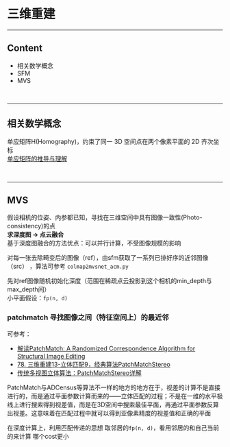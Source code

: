 # 三维重建
------
## Content
- 相关数学概念
- SFM
- MVS

<br>

------
## 相关数学概念
单应矩阵H(Homography)，约束了同一 3D 空间点在两个像素平面的 2D 齐次坐标   
<a href = "https://zhuanlan.zhihu.com/p/138266214">单应矩阵的推导与理解</a>

<br>

------
## MVS
假设相机的位姿、内参都已知，寻找在三维空间中具有图像一致性(Photo-consistency)的点  
<b>求深度图 -> 点云融合</b>  
基于深度图融合的方法优点：可以并行计算，不受图像规模的影响  

对每一张去除畸变后的图像（ref），由sfm获取了一系列已排好序的近邻图像（src） ，算法可参考 `colmap2mvsnet_acm.py`   

先对ref图像随机初始化深度（范围在稀疏点云投影到这个相机的min_depth与max_depth间）  
小平面假设：`fp(n, d)`  

### patchmatch 寻找图像之间（特征空间上）的最近邻  
可参考：
- <a href = "https://zhuanlan.zhihu.com/p/377230002"> 解读PatchMatch: A Randomized Correspondence Algorithm for Structural Image Editing </a> 
- <a href = "https://zhuanlan.zhihu.com/p/562577568">78. 三维重建13-立体匹配9，经典算法PatchMatchStereo</a> 
- <a href = "https://zhuanlan.zhihu.com/p/357071173">传统多视图立体算法：PatchMatchStereo详解</a>

PatchMatch与ADCensus等算法不一样的地方的地方在于，视差的计算不是直接进行的，而是通过平面参数计算而来的——立体匹配的过程；不是在一维的水平极线上进行搜索得到视差值，而是在3D空间中搜索最佳平面，再通过平面参数反算出视差。这意味着在匹配过程中就可以得到亚像素精度的视差值和正确的平面  

在深度计算上，利用匹配传递的思想 取邻居的`fp(n, d)`，看用邻居的和自己当前的来计算 哪个cost更小  